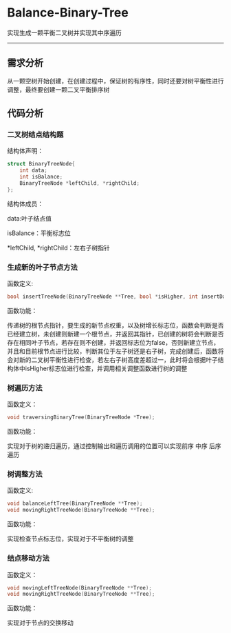 # Balance-Binary-Tree
实现生成一颗平衡二叉树并实现其中序遍历

----------

##  需求分析

从一颗空树开始创建，在创建过程中，保证树的有序性，同时还要对树平衡性进行调整，最终要创建一颗二叉平衡排序树

##  代码分析

###  二叉树结点结构题

结构体声明：

```c++
struct BinaryTreeNode{
    int data;
    int isBalance;
    BinaryTreeNode *leftChild, *rightChild;
};
```

结构体成员：

data:叶子结点值

isBalance：平衡标志位

*leftChild, *rightChild：左右子树指针

###  生成新的叶子节点方法

函数定义:

```c++
bool insertTreeNode(BinaryTreeNode **Tree, bool *isHigher, int insertData);
```

函数功能：

传递树的根节点指针，要生成的新节点权重，以及树增长标志位，函数会判断是否已经建立树，未创建则新建一个根节点，并返回其指针，已创建的树将会判断是否存在相同叶子节点，若存在则不创建，并返回标志位为false，否则新建立节点，并且和目前根节点进行比较，判断其位于左子树还是右子树，完成创建后，函数将会对新的二叉树平衡性进行检查，若左右子树高度差超过一，此时将会根据叶子结构体中isHigher标志位进行检查，并调用相关调整函数进行树的调整

###  树遍历方法

函数定义：

```c++
void traversingBinaryTree(BinaryTreeNode *Tree);
```

函数功能：

实现对于树的递归遍历，通过控制输出和遍历调用的位置可以实现前序 中序 后序遍历

###  树调整方法

函数定义:

```c++
void balanceLeftTree(BinaryTreeNode **Tree);
void movingRightTreeNode(BinaryTreeNode **Tree);
```

函数功能：

实现检查节点标志位，实现对于不平衡树的调整

###  结点移动方法

函数定义：

```c++
void movingLeftTreeNode(BinaryTreeNode **Tree);
void movingRightTreeNode(BinaryTreeNode **Tree);
```

函数功能：

实现对于节点的交换移动
